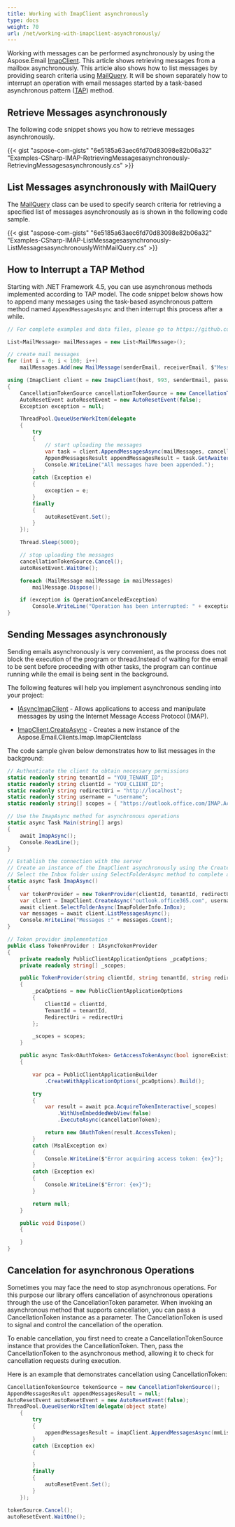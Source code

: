 ```yaml
---
title: Working with ImapClient asynchronously
type: docs
weight: 70
url: /net/working-with-imapclient-asynchronously/
---
```



Working with messages can be performed asynchronously by using the Aspose.Email [ImapClient](https://reference.aspose.com/email/net/aspose.email.clients.imap/imapclient/). This article shows retrieving messages from a mailbox asynchronously. This article also shows how to list messages by providing search criteria using [MailQuery](https://reference.aspose.com/email/net/aspose.email.tools.search/mailquery/). It will be shown separately how to interrupt an operation with email messages started by a task-based asynchronous pattern ([TAP](https://learn.microsoft.com/en-us/dotnet/standard/asynchronous-programming-patterns/task-based-asynchronous-pattern-tap)) method.

## **Retrieve Messages asynchronously**

The following code snippet shows you how to retrieve messages asynchronously.

{{< gist "aspose-com-gists" "6e5185a63aec6fd70d83098e82b06a32" "Examples-CSharp-IMAP-RetrievingMessagesasynchronously-RetrievingMessagesasynchronously.cs" >}}

## **List Messages asynchronously with MailQuery**

The [MailQuery](https://reference.aspose.com/email/net/aspose.email.tools.search/mailquery/) class can be used to specify search criteria for retrieving a specified list of messages asynchronously as is shown in the following code sample.

{{< gist "aspose-com-gists" "6e5185a63aec6fd70d83098e82b06a32" "Examples-CSharp-IMAP-ListMessagesasynchronously-ListMessagesasynchronouslyWithMailQuery.cs" >}}

## **How to Interrupt a TAP Method**

Starting with .NET Framework 4.5, you can use asynchronous methods implemented according to TAP model. The code snippet below shows how to append many messages using the task-based asynchronous pattern method named `AppendMessagesAsync` and then interrupt this process after a while.

```csharp
// For complete examples and data files, please go to https://github.com/aspose-email/Aspose.Email-for-.NET

List<MailMessage> mailMessages = new List<MailMessage>();

// create mail messages
for (int i = 0; i < 100; i++)
    mailMessages.Add(new MailMessage(senderEmail, receiverEmail, $"Message #{i}", "Text"));

using (ImapClient client = new ImapClient(host, 993, senderEmail, password, SecurityOptions.SSLImplicit))
{
    CancellationTokenSource cancellationTokenSource = new CancellationTokenSource();
    AutoResetEvent autoResetEvent = new AutoResetEvent(false);
    Exception exception = null;

    ThreadPool.QueueUserWorkItem(delegate
    {
        try
        {
            // start uploading the messages
            var task = client.AppendMessagesAsync(mailMessages, cancellationTokenSource.Token);
            AppendMessagesResult appendMessagesResult = task.GetAwaiter().GetResult();
            Console.WriteLine("All messages have been appended.");
        }
        catch (Exception e)
        {
            exception = e;
        }
        finally
        {
            autoResetEvent.Set();
        }
    });

    Thread.Sleep(5000);

    // stop uploading the messages
    cancellationTokenSource.Cancel();
    autoResetEvent.WaitOne();

    foreach (MailMessage mailMessage in mailMessages)
        mailMessage.Dispose();

    if (exception is OperationCanceledException)
        Console.WriteLine("Operation has been interrupted: " + exception.Message);
}
```
## **Sending Messages asynchronously**

Sending emails asynchronously is very convenient, as the process does not block the execution of the program or thread.Instead of waiting for the email to be sent before proceeding with other tasks, the program can continue running while the email is being sent in the background.

The following features will help you implement asynchronous sending into your project:

- [IAsyncImapClient](https://reference.aspose.com/email/net/aspose.email.clients.imap/iasyncimapclient/#iasyncimapclient-interface) - Allows applications to access and manipulate messages by using the Internet Message Access Protocol (IMAP).

- [ImapClient.CreateAsync](https://reference.aspose.com/email/net/aspose.email.clients.imap/imapclient/createasync/) - Creates a new instance of the Aspose.Email.Clients.Imap.ImapClientclass

The code sample given below demonstrates how to list messages in the background:

```cs
// Authenticate the client to obtain necessary permissions
static readonly string tenantId = "YOU_TENANT_ID";
static readonly string clientId = "YOU_CLIENT_ID";
static readonly string redirectUri = "http://localhost";
static readonly string username = "username";
static readonly string[] scopes = { "https://outlook.office.com/IMAP.AccessAsUser.All" };

// Use the ImapAsync method for asynchronous operations
static async Task Main(string[] args)
{
    await ImapAsync();
    Console.ReadLine();
}

// Establish the connection with the server
// Create an instance of the ImapClient asynchronously using the CreateAsync method
// Select the Inbox folder using SelectFolderAsync method to complete and fetch the list of email messages asynchronously using the ListMessagesAsync method.
static async Task ImapAsync()
{
    var tokenProvider = new TokenProvider(clientId, tenantId, redirectUri, scopes);
    var client = ImapClient.CreateAsync("outlook.office365.com", username, tokenProvider, 993).GetAwaiter().GetResult();
    await client.SelectFolderAsync(ImapFolderInfo.InBox);
    var messages = await client.ListMessagesAsync();
    Console.WriteLine("Messages :" + messages.Count);
}

// Token provider implementation
public class TokenProvider : IAsyncTokenProvider
{
    private readonly PublicClientApplicationOptions _pcaOptions;
    private readonly string[] _scopes;

    public TokenProvider(string clientId, string tenantId, string redirectUri, string[] scopes)
    {
        _pcaOptions = new PublicClientApplicationOptions
        {
            ClientId = clientId,
            TenantId = tenantId,
            RedirectUri = redirectUri
        };

        _scopes = scopes;
    }

    public async Task<OAuthToken> GetAccessTokenAsync(bool ignoreExistingToken = false, CancellationToken cancellationToken = default)
    {

        var pca = PublicClientApplicationBuilder
            .CreateWithApplicationOptions(_pcaOptions).Build();

        try
        {
            var result = await pca.AcquireTokenInteractive(_scopes)
                .WithUseEmbeddedWebView(false)
                .ExecuteAsync(cancellationToken);

            return new OAuthToken(result.AccessToken);
        }
        catch (MsalException ex)
        {
            Console.WriteLine($"Error acquiring access token: {ex}");
        }
        catch (Exception ex)
        {
            Console.WriteLine($"Error: {ex}");
        }

        return null;
    }

    public void Dispose()
    {

    }
}
```
## **Cancelation for asynchronous Operations**

Sometimes you may face the need to stop asynchronous operations. For this purpose our library offers cancellation of asynchronous operations through the use of the CancellationToken parameter. When invoking an asynchronous method that supports cancellation, you can pass a CancellationToken instance as a parameter. The CancellationToken is used to signal and control the cancellation of the operation.

To enable cancellation, you first need to create a CancellationTokenSource instance that provides the CancellationToken. Then, pass the CancellationToken to the asynchronous method, allowing it to check for cancellation requests during execution.

Here is an example that demonstrates cancellation using CancellationToken:

```cs
CancellationTokenSource tokenSource = new CancellationTokenSource();
AppendMessagesResult appendMessagesResult = null;
AutoResetEvent autoResetEvent = new AutoResetEvent(false);
ThreadPool.QueueUserWorkItem(delegate(object state)
    {
        try
        {
            appendMessagesResult = imapClient.AppendMessagesAsync(mmList, tokenSource.Token).GetAwaiter().GetResult();
        }
        catch (Exception ex)
        {

        }
        finally
        {
            autoResetEvent.Set();
        }
    });

tokenSource.Cancel();
autoResetEvent.WaitOne();
```